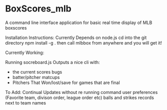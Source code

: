 # BoxScores_mlb
A command line interface application for basic real time display of MLB boxscores

Installation Instructions:
	Currently Depends on node.js 
	cd into the git directory 
	npm install -g . 
	then call mlbbox from anywhere and you will get it!
	
Currently Working:

Running socreboard.js Outputs a nice cli with:
 - the current scores bugs 
 - batter/pitcher matcups
 - Pitchers That Won/lost/save for games that are final 


To Add:
Continual Updates without re running command
user preferences (Favorite team, divison order, league order etc) 
balls and strikes
records next to team names 


